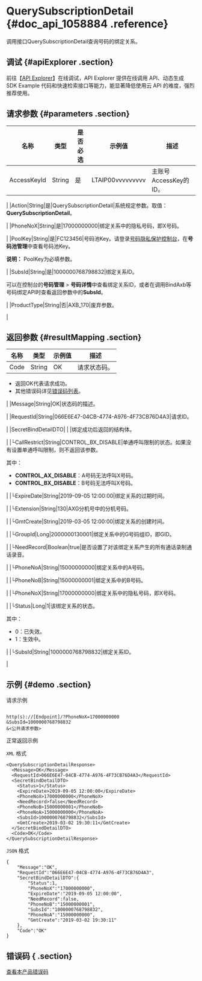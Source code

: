 # QuerySubscriptionDetail {#doc_api_1058884 .reference}

调用接口QuerySubscriptionDetail查询号码的绑定关系。

## 调试 {#apiExplorer .section}

前往【[API Explorer](https://api.aliyun.com/#product=Dyplsapi&api=QuerySubscriptionDetail)】在线调试，API Explorer 提供在线调用 API、动态生成 SDK Example 代码和快速检索接口等能力，能显著降低使用云 API 的难度，强烈推荐使用。

## 请求参数 {#parameters .section}

|名称|类型|是否必选|示例值|描述|
|--|--|----|---|--|
|AccessKeyId|String|是|LTAIP00vvvvvvvvv|主账号AccessKey的ID。

 |
|Action|String|是|QuerySubscriptionDetail|系统规定参数。取值：**QuerySubscriptionDetail**。

 |
|PhoneNoX|String|是|17000000000|绑定关系中的隐私号码，即X号码。

 |
|PoolKey|String|是|FC123456|号码池Key。请登录[号码隐私保护控制台](https://dypls.console.aliyun.com/dypls.htm#/account)，在**号码池管理**中查看号码池Key。

 **说明：** PoolKey为必填参数。

 |
|SubsId|String|是|1000000768798832|绑定关系ID。

 可以在控制台的**号码管理** \> **号码详情**中查看绑定关系ID，或者在调用BindAxb等号码绑定API时查看返回参数中的**SubsId**。

 |
|ProductType|String|否|AXB\_170|废弃参数。

 |

## 返回参数 {#resultMapping .section}

|名称|类型|示例值|描述|
|--|--|---|--|
|Code|String|OK|请求状态码。

 -   返回OK代表请求成功。
-   其他错误码详见[错误码列表](~~109196~~)。

 |
|Message|String|OK|状态码的描述。

 |
|RequestId|String|066E6E47-04CB-4774-A976-4F73CB76D4A3|请求ID。

 |
|SecretBindDetailDTO| | |绑定成功后返回的结构体。

 |
|└CallRestrict|String|CONTROL\_BX\_DISABLE|单通呼叫限制的状态。如果没有设置单通呼叫限制，则不返回该参数。

 其中：

 -   **CONTROL\_AX\_DISABLE**：A号码无法呼叫X号码。
-   **CONTROL\_BX\_DISABLE**：B号码无法呼叫X号码。

 |
|└ExpireDate|String|2019-09-05 12:00:00|绑定关系的过期时间。

 |
|└Extension|String|130|AXG分机号中的分机号码。

 |
|└GmtCreate|String|2019-03-05 12:00:00|绑定关系的创建时间。

 |
|└GroupId|Long|2000000130001|绑定关系中的G号码组ID，即GID。

 |
|└NeedRecord|Boolean|true|是否设置了对该绑定关系产生的所有通话录制通话录音。

 |
|└PhoneNoA|String|15000000000|绑定关系中的A号码。

 |
|└PhoneNoB|String|15000000001|绑定关系中的B号码。

 |
|└PhoneNoX|String|17000000000|绑定关系中的隐私号码，即X号码。

 |
|└Status|Long|1|该绑定关系的状态。

 其中：

 -   0：已失效。
-   1：生效中。

 |
|└SubsId|String|1000000768798832|绑定关系ID。

 |

## 示例 {#demo .section}

请求示例

``` {#request_demo}

http(s)://[Endpoint]/?PhoneNoX=17000000000
&SubsId=1000000768798832
&<公共请求参数>

```

正常返回示例

`XML` 格式

``` {#xml_return_success_demo}
<QuerySubscriptionDetailResponse>
  <Message>OK</Message>
  <RequestId>066E6E47-04CB-4774-A976-4F73CB76D4A3</RequestId>
  <SecretBindDetailDTO>
    <Status>1</Status>
    <ExpireDate>2019-09-05 12:00:00</ExpireDate>
    <PhoneNoX>17000000000</PhoneNoX>
    <NeedRecord>false</NeedRecord>
    <PhoneNoB>15000000001</PhoneNoB>
    <PhoneNoA>15000000000</PhoneNoA>
    <SubsId>1000000768798832</SubsId>
    <GmtCreate>2019-03-02 19:30:11</GmtCreate>
  </SecretBindDetailDTO>
  <Code>OK</Code>
</QuerySubscriptionDetailResponse>

```

`JSON` 格式

``` {#json_return_success_demo}
{
	"Message":"OK",
	"RequestId":"066E6E47-04CB-4774-A976-4F73CB76D4A3",
	"SecretBindDetailDTO":{
		"Status":1,
		"PhoneNoX":"17000000000",
		"ExpireDate":"2019-09-05 12:00:00",
		"NeedRecord":false,
		"PhoneNoB":"15000000001",
		"SubsId":"1000000768798832",
		"PhoneNoA":"15000000000",
		"GmtCreate":"2019-03-02 19:30:11"
	},
	"Code":"OK"
}
```

## 错误码 { .section}

[查看本产品错误码](https://error-center.aliyun.com/status/product/Dyplsapi)

